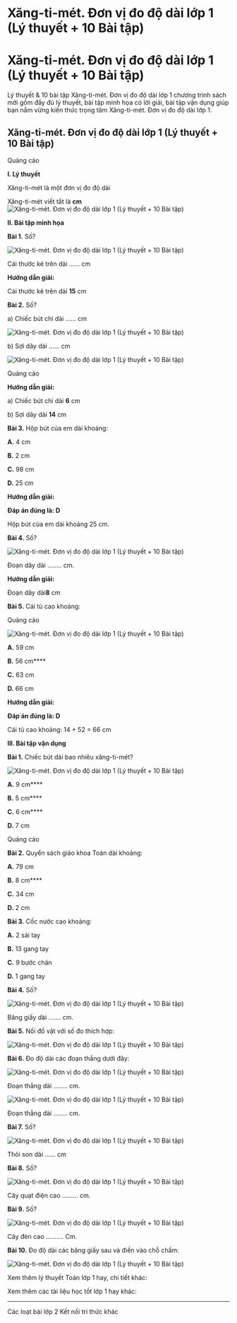 # Xăng-ti-mét. Đơn vị đo độ dài lớp 1 (Lý thuyết + 10 Bài tập)

# Xăng-ti-mét. Đơn vị đo độ dài lớp 1 (Lý thuyết + 10 Bài tập)

Lý thuyết & 10 bài tập Xăng-ti-mét. Đơn vị đo độ dài lớp 1 chương trình sách mới gồm đầy đủ lý thuyết, bài tập minh họa có lời giải, bài tập vận dụng giúp bạn nắm vững kiến thức trọng tâm Xăng-ti-mét. Đơn vị đo độ dài lớp 1.

## Xăng-ti-mét. Đơn vị đo độ dài lớp 1 (Lý thuyết + 10 Bài tập)

Quảng cáo

**I. Lý thuyết**

Xăng-ti-mét là một đơn vị đo độ dài

Xăng-ti-mét viết tắt là **cm**![Xăng-ti-mét. Đơn vị đo độ dài lớp 1 \(Lý thuyết + 10 Bài tập\)](https://www.vietjack.com/toan-1-ket-noi/images/ly-thuyet-xang-ti-met-don-vi-do-do-dai.PNG)

**II. Bài tập minh họa**

**Bài 1.** Số?

![Xăng-ti-mét. Đơn vị đo độ dài lớp 1 \(Lý thuyết + 10 Bài tập\)](https://www.vietjack.com/toan-1-ket-noi/images/ly-thuyet-xang-ti-met-don-vi-do-do-dai-1.PNG)

Cái thước kẻ trên dài …… cm

**Hướng dẫn giải:**

Cái thước kẻ trên dài **15** cm

**Bài 2.** Số?

a) Chiếc bút chì dài …… cm

![Xăng-ti-mét. Đơn vị đo độ dài lớp 1 \(Lý thuyết + 10 Bài tập\)](https://www.vietjack.com/toan-1-ket-noi/images/ly-thuyet-xang-ti-met-don-vi-do-do-dai-2.PNG)

b) Sợi dây dài …… cm

![Xăng-ti-mét. Đơn vị đo độ dài lớp 1 \(Lý thuyết + 10 Bài tập\)](https://www.vietjack.com/toan-1-ket-noi/images/ly-thuyet-xang-ti-met-don-vi-do-do-dai-3.PNG)

Quảng cáo

**Hướng dẫn giải:**

a) Chiếc bút chì dài **6** cm

b) Sợi dây dài **14** cm

**Bài 3.** Hộp bút của em dài khoảng:

**A.** 4 cm

**B.** 2 cm

**C.** 98 cm

**D.** 25 cm

**Hướng dẫn giải:**

**Đáp án đúng là: D**

Hộp bút của em dài khoảng 25 cm.

**Bài 4.** Số?

![Xăng-ti-mét. Đơn vị đo độ dài lớp 1 \(Lý thuyết + 10 Bài tập\)](https://www.vietjack.com/toan-1-ket-noi/images/ly-thuyet-xang-ti-met-don-vi-do-do-dai-4.PNG)

Đoạn dây dài …….. cm.

**Hướng dẫn giải:**

Đoạn dây dài**8** cm

**Bài 5.** Cái tủ cao khoảng:

Quảng cáo

![Xăng-ti-mét. Đơn vị đo độ dài lớp 1 \(Lý thuyết + 10 Bài tập\)](https://www.vietjack.com/toan-1-ket-noi/images/ly-thuyet-xang-ti-met-don-vi-do-do-dai-5.PNG)

**A.** 59 cm

**B.** 56 cm****

**C.** 63 cm

**D.** 66 cm

**Hướng dẫn giải:**

**Đáp án đúng là: D**

Cái tủ cao khoảng: 14 + 52 = 66 cm

**III. Bài tập vận dụng**

**Bài 1.** Chiếc bút dài bao nhiêu xăng-ti-mét?

![Xăng-ti-mét. Đơn vị đo độ dài lớp 1 \(Lý thuyết + 10 Bài tập\)](https://www.vietjack.com/toan-1-ket-noi/images/ly-thuyet-xang-ti-met-don-vi-do-do-dai-6.PNG)

**A.** 9 cm****

**B.** 5 cm****

**C.** 6 cm****

**D.** 7 cm

Quảng cáo

**Bài 2.** Quyển sách giáo khoa Toán dài khoảng:

**A.** 79 cm

**B.** 8 cm****

**C.** 34 cm

**D.** 2 cm

**Bài 3.** Cốc nước cao khoảng:

**A.** 2 sải tay

**B.** 13 gang tay

**C.** 9 bước chân

**D.** 1 gang tay

**Bài 4.** Số?

![Xăng-ti-mét. Đơn vị đo độ dài lớp 1 \(Lý thuyết + 10 Bài tập\)](https://www.vietjack.com/toan-1-ket-noi/images/ly-thuyet-xang-ti-met-don-vi-do-do-dai-7.PNG)

Băng giấy dài ……. cm.

**Bài 5.** Nối đồ vật với số đo thích hợp:

![Xăng-ti-mét. Đơn vị đo độ dài lớp 1 \(Lý thuyết + 10 Bài tập\)](https://www.vietjack.com/toan-1-ket-noi/images/ly-thuyet-xang-ti-met-don-vi-do-do-dai-8.PNG)

**Bài 6.** Đo độ dài các đoạn thẳng dưới đây:

![Xăng-ti-mét. Đơn vị đo độ dài lớp 1 \(Lý thuyết + 10 Bài tập\)](https://www.vietjack.com/toan-1-ket-noi/images/ly-thuyet-xang-ti-met-don-vi-do-do-dai-9.PNG)

Đoạn thẳng dài …….. cm.

![Xăng-ti-mét. Đơn vị đo độ dài lớp 1 \(Lý thuyết + 10 Bài tập\)](https://www.vietjack.com/toan-1-ket-noi/images/ly-thuyet-xang-ti-met-don-vi-do-do-dai-10.PNG)

Đoạn thẳng dài …….. cm.

**Bài 7.** Số?

![Xăng-ti-mét. Đơn vị đo độ dài lớp 1 \(Lý thuyết + 10 Bài tập\)](https://www.vietjack.com/toan-1-ket-noi/images/ly-thuyet-xang-ti-met-don-vi-do-do-dai-11.PNG)

Thỏi son dài …… cm

**Bài 8.** Số?

![Xăng-ti-mét. Đơn vị đo độ dài lớp 1 \(Lý thuyết + 10 Bài tập\)](https://www.vietjack.com/toan-1-ket-noi/images/ly-thuyet-xang-ti-met-don-vi-do-do-dai-12.PNG)

Cây quạt điện cao ……… cm.

**Bài 9.** Số?

![Xăng-ti-mét. Đơn vị đo độ dài lớp 1 \(Lý thuyết + 10 Bài tập\)](https://www.vietjack.com/toan-1-ket-noi/images/ly-thuyet-xang-ti-met-don-vi-do-do-dai-13.PNG)

Cây đèn cao ………. Cm.

**Bài 10.** Đo độ dài các băng giấy sau và điền vào chỗ chấm:

![Xăng-ti-mét. Đơn vị đo độ dài lớp 1 \(Lý thuyết + 10 Bài tập\)](https://www.vietjack.com/toan-1-ket-noi/images/ly-thuyet-xang-ti-met-don-vi-do-do-dai-14.PNG)

Xem thêm lý thuyết Toán lớp 1 hay, chi tiết khác:

Xem thêm các tài liệu học tốt lớp 1 hay khác:

* * *

Các loạt bài lớp 2 Kết nối tri thức khác
